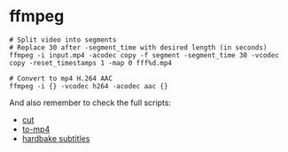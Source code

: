 # ffmpeg


```
# Split video into segments
# Replace 30 after -segment_time with desired length (in seconds)
ffmpeg -i input.mp4 -acodec copy -f segment -segment_time 30 -vcodec copy -reset_timestamps 1 -map 0 fff%d.mp4

# Convert to mp4 H.264 AAC
ffmpeg -i {} -vcodec h264 -acodec aac {}
```

And also remember to check the full scripts:
- [cut](https://github.com/pr0gramista/godlike-scripts/blob/master/ffmpeg-cut.py)
- [to-mp4](https://github.com/pr0gramista/godlike-scripts/blob/master/ffmpeg-to-mp4.py)
- [hardbake subtitles](https://github.com/pr0gramista/godlike-scripts/blob/master/ffmpeg-subtitles.py)
